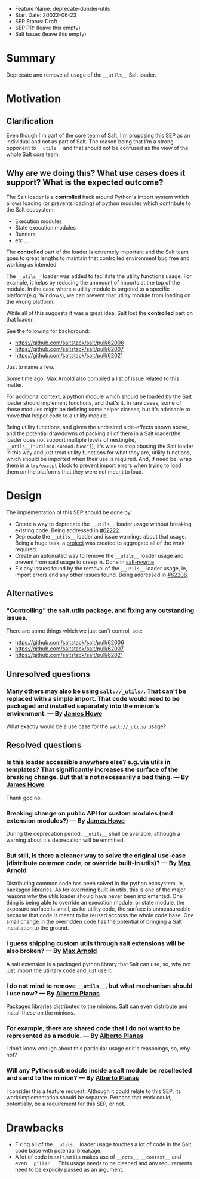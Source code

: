 - Feature Name: deprecate-dunder-utils
- Start Date: 20022-06-23
- SEP Status: Draft
- SEP PR: (leave this empty)
- Salt Issue: (leave this empty)

# Summary
[summary]: #summary

Deprecate and remove all usage of the ``__utils__`` Salt loader.

# Motivation
[motivation]: #motivation

## Clarification
[clarification]: #clarification

Even though I'm part of the core team of Salt, I'm proposing this SEP as an individual
and not as part of Salt.
The reason being that I'm a strong opponent to ``__utils__`` and that should not be
confused as the view of the whole Salt core team.

## Why are we doing this? What use cases does it support? What is the expected outcome?

The Salt loader is a **controlled** hack around Python's import system which allows
loading (or prevents loading) of python modules which contribute to the Salt ecosystem:

* Execution modules
* State execution modules
* Runners
* etc ...

The **controlled** part of the loader is extremely important and the Salt team
goes to great lengths to maintain that controlled environment bug free and working
as intended.

The ``__utils__`` loader was added to facilitate the utility functions usage.
For example, it helps by reducing the ammount of imports at the top of the module.
In the case where a utility module is targeted to a specific platform(e.g.
Windows), we can prevent that utility module from loading on the wrong platform.

While all of this suggests it was a great idea, Salt lost the **controlled** part
on that loader.

See the following for background:

* https://github.com/saltstack/salt/pull/62006
* https://github.com/saltstack/salt/pull/62007
* https://github.com/saltstack/salt/pull/62021

Just to name a few.

Some time ago, [Max Arnold](https://github.com/max-arnold) also compiled a
[list of issue](https://salt.tips/patching-salt-modules/#the-dreaded-utils-namespace)
related to this matter.

For additional context, a python module which should be loaded by the Salt loader
should implement functions, and that's it. In rare cases, some of those modules
might be defining some helper classes, but it's advisable to move that helper
code to a utility module.

Being utility functions, and given the undesired side-effects shown above, and the
potential drawdowns of packing all of them in a Salt loader(the loader does not
support multiple levels of nesting(ie, ``__utils__["utilmod.submod.func"]``),
it's wise to stop abusing the Salt loader in this way and just treat utility
functions for what they are, utility functions, which should be imported when
their use is required. And, if need be, wrap them in a ``try/except`` block
to prevent import errors when trying to load them on the platforms that they
were not meant to load.

# Design
[design]: #detailed-design

The implementation of this SEP should be done by:

* Create a way to deprecate the ``__utils__`` loader usage without breaking
  existing code. Being addressed in [#62222](https://github.com/saltstack/salt/issues/62222).
* Deprecate the ``__utils__`` loader and issue warnings about that usage.
  Being a huge task, a [project](https://github.com/orgs/saltstack/projects/40)
  was created to aggregate all of the work required.
* Create an automated way to remove the ``__utils__`` loader usage and prevent
 from said usage to creep in. Done in
[salt-rewrite](https://github.com/s0undt3ch/salt-rewrite/blob/2.0.0/src/saltrewrite/salt/fix_dunder_utils.py).
* Fix any issues found by the removal of the ``__utils__`` loader usage, ie,
 import errors and any other issues found. Being addressed in
 [#62208](https://github.com/saltstack/salt/pull/62208).


## Alternatives
[alternatives]: #alternatives

### "Controlling" the salt.utils package, and fixing any outstanding issues.

There are some things which we just can't control, see:

* https://github.com/saltstack/salt/pull/62006
* https://github.com/saltstack/salt/pull/62007
* https://github.com/saltstack/salt/pull/62021


## Unresolved questions
[unresolved]: #unresolved-questions

### Many others may also be using ``salt://_utils/``. That can't be replaced with a simple import. That code would need to be packaged and installed separately into the minion's environment. — By [James Howe](https://github.com/OrangeDog)

What exactly would be a use case for the ``salt://_utils/`` usage?


## Resolved questions
[resolved]: #resolved-questions

### Is this loader accessible anywhere else? e.g. via utils in templates? That significantly increases the surface of the breaking change. But that's not necessarily a bad thing. — By [James Howe](https://github.com/OrangeDog)

Thank god no.

### Breaking change on public API for custom modules (and extension modules?) — By [James Howe](https://github.com/OrangeDog)

During the deprecation period, ``__utils__`` shall be available, although a warning about it's
deprecation will be emmitted.

### But still, is there a cleaner way to solve the original use-case (distribute common code, or override built-in utils)? — By [Max Arnold](https://github.com/max-arnold)

Distributing common code has been solved in the python ecosystem, ie, packaged libraries.
As for overriding built-in utils, this is one of the major reasons why the utils loader should have never been implemented.
One thing is being able to override an execution module, or state module, the exposure surface is small, as for
utility code, the surface is unmeasureable because that code is meant to be reused accross the whole code base. One small change
in the overridden code has the potential of bringing a Salt installation to the ground.

### I guess shipping custom utils through salt extensions will be also broken? — By [Max Arnold](https://github.com/max-arnold)

A salt extension is a packaged python library that Salt can use, so, why not just import the utilitary code and just use it.

### I do not mind to remove ``__utils__``, but what mechanism should I use now? — By [Alberto Planas](https://github.com/aplanas)

Packaged libraries distributed to the minions. Salt can even distribute and install these on the minions.

### For example, there are shared code that I do not want to be represented as a module. — By [Alberto Planas](https://github.com/aplanas)

I don't know enough about this particular usage or it's reasonings, so, why not?

### Will any Python submodule inside a salt module be recollected and send to the minion? — By [Alberto Planas](https://github.com/aplanas)

I consider this a feature request.
Although it could relate to this SEP, its work/implementation should be separate.
Perhaps that work could, potentially, be a requirement for this SEP, or not.

# Drawbacks
[drawbacks]: #drawbacks

- Fixing all of the ``__utils__`` loader usage touches a lot of code in the Salt
 code base with potential breakage.
- A lot of code in ``salt/utils`` makes use of ``__opts__``, ``__context__`` and
 even ``__pillar__``.
 This usage needs to be cleaned and any requirements need to be explicily
 passed as an argument.
